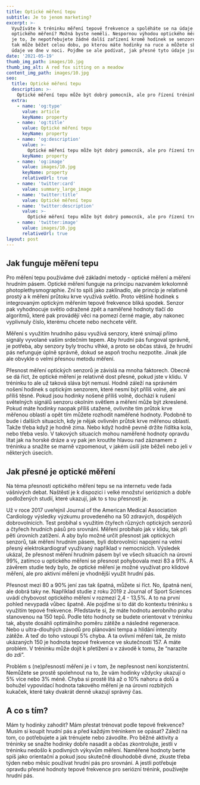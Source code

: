 ```yaml
---
title: Optické měření tepu
subtitle: Je to jenom marketing?
excerpt: >-
  Využíváte k tréninku měření tepové frekvence a spoléháte se na údaje z
  optického měření? Možná byste neměli. Nespornou výhodou optického měření tepu
  je to, že nepotřebujete žádné další zařízení kromě hodinek se senzorem. Měření
  tak může běžet celou dobu, po kterou máte hodinky na ruce a můžete sbírat
  údaje ve dne v noci. Pojďme se ale podívat, jak přesné tyto údaje jsou.
date: '2021-05-19'
thumb_img_path: images/10.jpg
thumb_img_alt: A red fox sitting on a meadow
content_img_path: images/10.jpg
seo:
  title: Optické měření tepu
  description: >-
    Optické měření tepu může být dobrý pomocník, ale pro řízení tréninku není spolehlivé
  extra:
    - name: 'og:type'
      value: article
      keyName: property
    - name: 'og:title'
      value: Optické měření tepu
      keyName: property
    - name: 'og:description'
      value: >-
        Optické měření tepu může být dobrý pomocník, ale pro řízení tréninku není spolehlivé
      keyName: property
    - name: 'og:image'
      value: images/10.jpg
      keyName: property
      relativeUrl: true
    - name: 'twitter:card'
      value: summary_large_image
    - name: 'twitter:title'
      value: Optické měření tepu
    - name: 'twitter:description'
      value: >-
        Optické měření tepu může být dobrý pomocník, ale pro řízení tréninku není spolehlivé
    - name: 'twitter:image'
      value: images/10.jpg
      relativeUrl: true
layout: post
---
```


## Jak funguje měření tepu

Pro měření tepu používáme dvě základní metody - optické měření a měření hrudním pásem. Optické měření funguje na principu nazvaném krkolomně photoplethysmographie. Zní to spíš jako zaklínadlo, ale princip je relativně prostý a k měření průtoku krve využívá světlo. Proto většině hodinek s integrovaným optickým měřením tepové frekvence bliká spodek. Senzor pak vyhodnocuje světlo odražené zpět a naměřené hodnoty tlačí do algoritmů, které pak provádějí věci na pomezí černé magie, aby nakonec vyplivnuly číslo, kterému chcete nebo nechcete věřit. 

Měření s využitím hrudního pásu využívá senzory, které snímají přímo signály vyvolané vašim srdečním tepem. Aby hrudní pás fungoval správně, je potřeba, aby senzory byly trochu vlhké, a proto se občas stává, že hrudní pás nefunguje úplně správně, dokud se aspoň trochu nezpotíte. Jinak jde ale obvykle o velmi přesnou metodu měření.

Přesnost měření optických senzorů je závislá na mnoha faktorech. Obecně se dá říct, že optické měření je relativně dost přesné, pokud jste v klidu. V tréninku to ale už taková sláva být nemusí. Hodně záleží na správném nošení hodinek s optickým senzorem, které nesmí být příliš volné, ale ani příliš těsné. Pokud jsou hodinky nošené příliš volně, dochází k rušení světelných signálů senzoru okolním světlem a měření může být zkreslené. Pokud máte hodinky naopak příliš utažené, ovlivníte tím průtok krve měřenou oblastí a opět tím můžete rozhodit naměřené hodnoty. Podobně to bude i dalších situacích, kdy je nějak ovlivněn průtok krve měřenou oblastí. Takže třeba když je hodně zima. Nebo když hodně pevně držíte řídítka kola, nebo třeba veslo. V takových situacích mohou naměřené hodnoty opravdu lítat jak na horské dráze a vy pak jen kroutíte hlavou nad záznamem z tréninku a snažíte se marně vzpomenout, v jakém úsilí jste běželi nebo jeli v některých úsecích.

## Jak přesné je optické měření

Na téma přesnosti optického měření tepu se na internetu vede řada vášnivých debat. Naštěstí je k dispozici i velké množství seriózních a dobře podložených studií, které ukazují, jak to s tou přesností je. 

Už v roce 2017 uveřejnil Journal of the American Medical Association Cardiology výsledky výzkumu provedeného na 50 zdravých, dospělých dobrovolnících. Test probíhal s využitím čtyřech různých optických senzorů a čtyřech hrudních pásů pro srovnání. Měření probíhalo jak v klidu, tak při pěti úrovních zatížení. A aby bylo možné určit přesnost jak optických senzorů, tak měření hrudním pásem, byli dobrovolníci napojení na velmi přesný elektrokardiograf využívaný například v nemocnicích. Výsledek ukázal, že přesnost měření hrudním pásem byl ve všech situacích na úrovni 99%, zatímco u optického měření se přesnost pohybovala mezi 83 a 91%. A závěrem studie tedy bylo, že optické měření je možné využívat pro klidové měření, ale pro aktivní měření je vhodnější využít hrudní pás.

Přesnost mezi 80 a 90% jení zas tak špatná, můžete si říct. No, špatná není, ale dobrá taky ne. Například studie z roku 2019 z Journal of Sport Sciences uvádí chybovost optického měření v rozmezí 2,4 - 13,5%. A to na první pohled nevypadá vůbec špatně. Ale pojďme si to dát do kontextu tréninku s využitím tepové frekvence. Představte si, že máte hodnotu aerobního prahu stanovenou na 150 tepů. Podle této hodnoty se budete orientovat v tréninku tak, abyste dosáhli optimálního poměru zátěže a následné regenerace. Nebo u ultra-dlouhých závodů pro plánování tempa a hlídání intenzity zátěže.  A teď do toho vstoupí 5% chyba. A ta ovlivní měření tak, že místo ukázaných 150 je hodnota tepové frekvence ve skutečnosti 157. A máte problém. V tréninku může dojít k přetížení a v závodě k tomu, že “narazíte do zdi”. 

Problém s (ne)přesností měření je i v tom, že nepřesnost není konzistentní. Nemůžete se prostě spolehnout na to, že vám hodinky vždycky ukazují o 5% více nebo 3% méně. Chyba si prostě lítá až o 10% nahoru a dolů a bohužel vypovídací hodnota takového měření je na úrovni rozbitých kukaček, které taky dvakrát denně ukazují správný čas.

## A co s tím?

Mám ty hodinky zahodit? Mám přestat trénovat podle tepové frekvence? Musím si koupit hrudní pás a před každým tréninkem se opásat?
Záleží na tom, co potřebujete a jak trénujete nebo závodíte. Pro běžné aktivity a tréninky se snažte hodinky dobře nasadit a občas zkontrolujte, jestli v tréninku nedošlo k podivných výkyvům měření. Naměřené hodnoty berte spíš jako orientační a pokud jsou skutečně dlouhodobě divné, zkuste třeba týden nebo měsíc používat hrudní pás pro srovnání.
A jestli potřebuje opravdu přesné hodnoty tepové frekvence pro seriózní trénink, používejte hrudní pás.  
